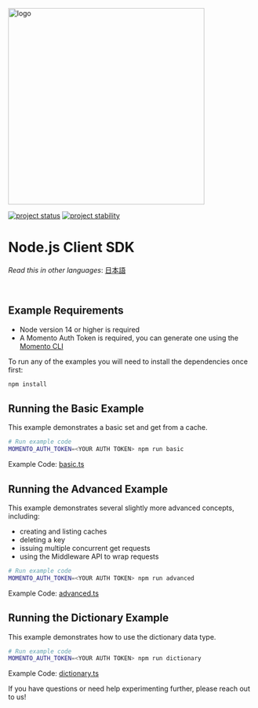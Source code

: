 <head>
  <meta name="Momento Node.js Client Library Documentation" content="Node.js client software development kit for Momento Cache">
</head>
<img src="https://docs.momentohq.com/img/logo.svg" alt="logo" width="400"/>

[![project status](https://momentohq.github.io/standards-and-practices/badges/project-status-official.svg)](https://github.com/momentohq/standards-and-practices/blob/main/docs/momento-on-github.md)
[![project stability](https://momentohq.github.io/standards-and-practices/badges/project-stability-stable.svg)](https://github.com/momentohq/standards-and-practices/blob/main/docs/momento-on-github.md)

# Node.js Client SDK

_Read this in other languages_: [日本語](README.ja.md)

<br>

## Example Requirements

- Node version 14 or higher is required
- A Momento Auth Token is required, you can generate one using the [Momento CLI](https://github.com/momentohq/momento-cli)

To run any of the examples you will need to install the dependencies once first:

```bash
npm install
```

## Running the Basic Example

This example demonstrates a basic set and get from a cache.

```bash
# Run example code
MOMENTO_AUTH_TOKEN=<YOUR AUTH TOKEN> npm run basic
```

Example Code: [basic.ts](basic.ts)

## Running the Advanced Example

This example demonstrates several slightly more advanced concepts, including:

* creating and listing caches
* deleting a key
* issuing multiple concurrent get requests
* using the Middleware API to wrap requests

```bash
# Run example code
MOMENTO_AUTH_TOKEN=<YOUR AUTH TOKEN> npm run advanced
```

Example Code: [advanced.ts](advanced.ts)

## Running the Dictionary Example

This example demonstrates how to use the dictionary data type.

```bash
# Run example code
MOMENTO_AUTH_TOKEN=<YOUR AUTH TOKEN> npm run dictionary
```

Example Code: [dictionary.ts](dictionary.ts)

If you have questions or need help experimenting further, please reach out to us!



